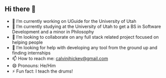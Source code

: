 ## Hi there 👋



- 🔭 I’m currently working on UGuide for the University of Utah
- 🌱 I’m currently studying at the University of Utah to get a BS in Software Development and a minor in Philosophy
- 👯 I’m looking to collaborate on any full stack related project focused on helping people
- 🤔 I’m looking for help with developing any tool from the ground up and finding internships
- 📫 How to reach me: calvinjhickey@gmail.com
- 😄 Pronouns: He/Him
- ⚡ Fun fact: I teach the drums!

